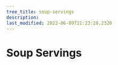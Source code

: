 ```yaml
---
tree_title: soup-servings
description: 
last_modified: 2022-06-09T21:23:28.2328
---
```


# Soup Servings
